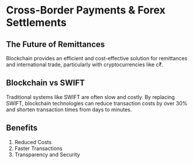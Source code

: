 # Cross-Border Payments & Forex Settlements

## The Future of Remittances

Blockchain provides an efficient and cost-effective solution for remittances and international trade, particularly with cryptocurrencies like c₹.

## Blockchain vs SWIFT

Traditional systems like SWIFT are often slow and costly. By replacing SWIFT, blockchain technologies can reduce transaction costs by over 30% and shorten transaction times from days to minutes.

## Benefits

1. Reduced Costs
2. Faster Transactions
3. Transparency and Security
